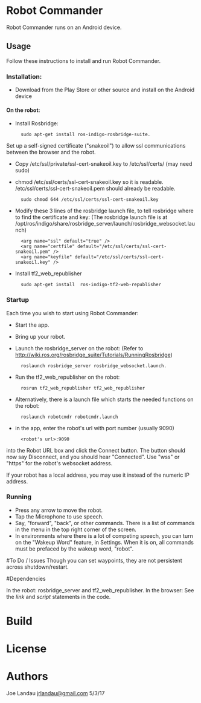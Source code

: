 # Robot Commander

Robot Commander runs on an Android device.  

## Usage
Follow these instructions to install and run Robot Commander.

### Installation:

* Download from the Play Store or other source and install on the Android device
#### On the robot:
* Install Rosbridge: 

        sudo apt-get install ros-indigo-rosbridge-suite.

Set up a self-signed certificate ("snakeoil") to allow ssl communications between the browser and the robot. 

* Copy /etc/ssl/private/ssl-cert-snakeoil.key to /etc/ssl/certs/  (may need sudo)
* chmod /etc/ssl/certs/ssl-cert-snakeoil.key so it is readable. /etc/ssl/certs/ssl-cert-snakeoil.pem should already be readable. 

        sudo chmod 644 /etc/ssl/certs/ssl-cert-snakeoil.key
* Modify these 3 lines of the rosbridge launch file, to tell rosbridge where to find the certificate and key:
	(The rosbridge launch file is at  /opt/ros/indigo/share/rosbridge_server/launch/rosbridge_websocket.launch)

        <arg name="ssl" default="true" />
		<arg name="certfile" default="/etc/ssl/certs/ssl-cert-snakeoil.pem" />
		<arg name="keyfile" default="/etc/ssl/certs/ssl-cert-snakeoil.key" />

       
* Install tf2_web_republisher

		sudo apt-get install  ros-indigo-tf2-web-republisher


### Startup

Each time you wish to start using Robot Commander:

* Start the app.

* Bring up your robot.  

* Launch the rosbridge_server on the robot: (Refer to  http://wiki.ros.org/rosbridge_suite/Tutorials/RunningRosbridge)

        roslaunch rosbridge_server rosbridge_websocket.launch.
* Run the tf2_web_republisher on the robot:

        rosrun tf2_web_republisher tf2_web_republisher
* Alternatively, there is a launch file which starts the needed functions on the robot:

        roslaunch robotcmdr robotcmdr.launch

* in the app, enter the robot's url with port number (usually 9090)

        <robot's url>:9090 
into the Robot URL box and click the Connect button.  The button should now say Disconnect, and you should hear "Connected". 
Use "wss" or "https" for the robot's websocket address.

If your robot has a local address, you may use it instead of the numeric IP address.


### Running
* Press any arrow to move the robot.
* Tap the Microphone to use speech. 
* Say, "forward", "back", or other commands.  There is a list of commands in the menu in the top right corner of the screen. 
* In environments where there is a lot of competing speech, you can turn on the "Wakeup Word" feature, in Settings.  When it is on, all commands must be prefaced by the wakeup word, "robot". 

#To Do / Issues
Though you can set waypoints, they are not persistent across shutdown/restart.  

#Dependencies

In the robot: rosbridge_server and tf2_web_republisher.
In the browser: See the *link* and *script* statements in the code.  

# Build

# License

# Authors
Joe Landau
jrlandau@gmail.com
5/3/17
